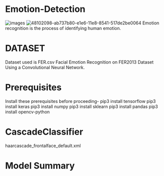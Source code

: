 # Emotion-Detection
![images](https://user-images.githubusercontent.com/85367784/145420078-3315bdf1-2082-48c6-97ab-de6c5506ffa6.jpg) 
![48102098-ab737b80-e1e6-11e8-8541-517de2be0064](https://user-images.githubusercontent.com/85367784/145424952-d353bc4c-e638-431c-9cb9-e745b40c5cad.png)
Emotion recognition is the process of identifying human emotion.

# DATASET
Dataset used is FER.csv
Facial Emotion Recognition on FER2013 Dataset Using a Convolutional Neural Network.

# Prerequisites
Install these prerequisites before proceeding-
 pip3 install tensorflow
 pip3 install keras
 pip3 install numpy
 pip3 install sklearn
 pip3 install pandas
 pip3 install opencv-python
 
 # CascadeClassifier
 haarcascade_frontalface_default.xml
 
 # Model Summary
 
